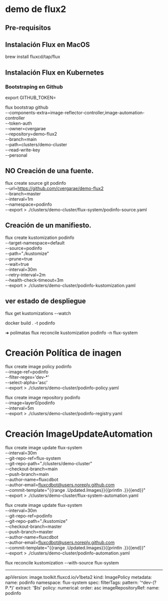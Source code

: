 # demo de flux2 

## Pre-requisitos

## Instalación Flux en MacOS

brew install fluxcd/tap/flux


## Instalación Flux en Kubernetes

### Bootstraping en Github

export GITHUB_TOKEN=<PAT-token>

flux bootstrap github \
  --components-extra=image-reflector-controller,image-automation-controller \
  --token-auth \
  --owner=cvergarae \
  --repository=demo-flux2 \
  --branch=main \
  --path=clusters/demo-cluster \
  --read-write-key \
  --personal

## NO Creación de una fuente.

flux create source git podinfo \
  --url=https://github.com/cvergarae/demo-flux2 \
  --branch=master \
  --interval=1m \
  --namespace=podinfo \
  --export > ./clusters/demo-cluster/flux-system/podinfo-source.yaml

## Creación de un manifiesto.

flux create kustomization podinfo \
  --target-namespace=default \
  --source=podinfo \
  --path="./kustomize" \
  --prune=true \
  --wait=true \
  --interval=30m \
  --retry-interval=2m \
  --health-check-timeout=3m \
  --export > ./clusters/demo-cluster/podinfo-kustomization.yaml

## ver estado de despliegue
flux get kustomizations --watch


docker build . -t podinfo  


➜  polimatas flux reconcile kustomization podinfo -n flux-system




# Creación Política de inagen

flux create image policy podinfo \
--image-ref=podinfo \
--filter-regex='dev-*' \
--select-alpha='asc' \
--export > ./clusters/demo-cluster/podinfo-policy.yaml



flux create image repository podinfo \
--image=layer0/podinfo \
--interval=5m \
--export > ./clusters/demo-cluster/podinfo-registry.yaml

# Creación ImageUpdateAutomation



flux create image update flux-system \
--interval=30m \
--git-repo-ref=flux-system \
--git-repo-path="./clusters/demo-cluster" \
--checkout-branch=main \
--push-branch=main \
--author-name=fluxcdbot \
--author-email=fluxcdbot@users.noreply.github.com \
--commit-template="{{range .Updated.Images}}{{println .}}{{end}}" \
--export > ./clusters/demo-cluster/flux-system-automation.yaml

flux create image update flux-system \
--interval=30m \
--git-repo-ref=podinfo \
--git-repo-path="./kustomize" \
--checkout-branch=master \
--push-branch=master \
--author-name=fluxcdbot \
--author-email=fluxcdbot@users.noreply.github.com \
--commit-template="{{range .Updated.Images}}{{println .}}{{end}}" \
--export > ./clusters/demo-cluster/podinfo-automation.yaml


flux reconcile kustomization --with-source flux-system


---
apiVersion: image.toolkit.fluxcd.io/v1beta2
kind: ImagePolicy
metadata:
  name: podinfo
  namespace: flux-system
spec:
  filterTags:
    pattern: '^dev-(?P<ts>.*)'
    extract: '$ts'
  policy:
    numerical:
      order: asc
  imageRepositoryRef:
    name: podinfo